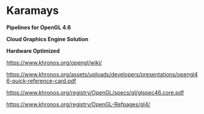 # Karamays

**Pipelines for OpenGL 4.6**

**Cloud Graphics Engine Solution**

**Hardware Optimized**



https://www.khronos.org/opengl/wiki/

https://www.khronos.org/assets/uploads/developers/presentations/opengl46-quick-reference-card.pdf

https://www.khronos.org/registry/OpenGL/specs/gl/glspec46.core.pdf

https://www.khronos.org/registry/OpenGL-Refpages/gl4/





